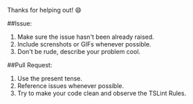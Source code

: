 Thanks for helping out! :smile:

##Issue:
1. Make sure the issue hasn't been already raised.
2. Include screnshots or GIFs whenever possible.
3. Don't be rude, describe your problem cool.


##Pull Request:
1. Use the present tense.
2. Reference issues whenever possible.
3. Try to make your code clean and observe the TSLint Rules.
